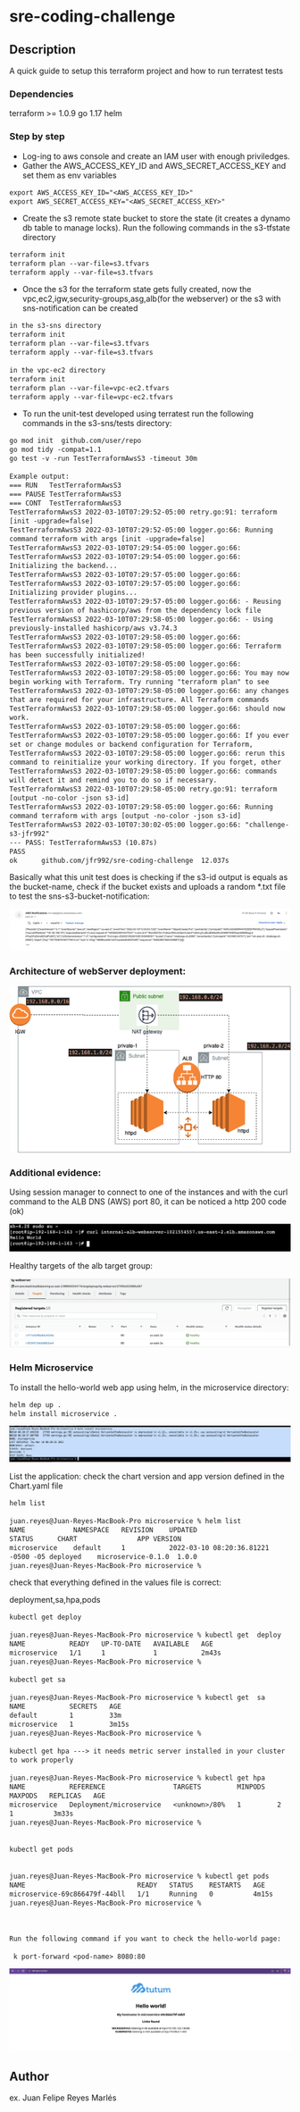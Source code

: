 # sre-coding-challenge

## Description
A quick guide to setup this terraform project and how to run terratest tests

### Dependencies

terraform >= 1.0.9
go 1.17
helm

### Step by step

* Log-ing to aws console and create an IAM user with enough priviledges.
* Gather the AWS_ACCESS_KEY_ID and AWS_SECRET_ACCESS_KEY and set them as env variables 
```
export AWS_ACCESS_KEY_ID="<AWS_ACCESS_KEY_ID>"
export AWS_SECRET_ACCESS_KEY="<AWS_SECRET_ACCESS_KEY>"
```
* Create the s3 remote state bucket to store the state (it creates a dynamo db table to manage locks). Run the following commands in the s3-tfstate directory
```
terraform init
terraform plan --var-file=s3.tfvars
terraform apply --var-file=s3.tfvars
```
* Once the s3 for the terraform state gets fully created, now the vpc,ec2,igw,security-groups,asg,alb(for the webserver) or the s3 with sns-notification can be created
```
in the s3-sns directory
terraform init
terraform plan --var-file=s3.tfvars
terraform apply --var-file=s3.tfvars

in the vpc-ec2 directory
terraform init
terraform plan --var-file=vpc-ec2.tfvars
terraform apply --var-file=vpc-ec2.tfvars
```
* To run the unit-test developed using terratest run the following commands in the s3-sns/tests directory:

```
go mod init  github.com/user/repo
go mod tidy -compat=1.1
go test -v -run TestTerraformAwsS3 -timeout 30m

Example output:
=== RUN   TestTerraformAwsS3
=== PAUSE TestTerraformAwsS3
=== CONT  TestTerraformAwsS3
TestTerraformAwsS3 2022-03-10T07:29:52-05:00 retry.go:91: terraform [init -upgrade=false]
TestTerraformAwsS3 2022-03-10T07:29:52-05:00 logger.go:66: Running command terraform with args [init -upgrade=false]
TestTerraformAwsS3 2022-03-10T07:29:54-05:00 logger.go:66: 
TestTerraformAwsS3 2022-03-10T07:29:54-05:00 logger.go:66: Initializing the backend...
TestTerraformAwsS3 2022-03-10T07:29:57-05:00 logger.go:66: 
TestTerraformAwsS3 2022-03-10T07:29:57-05:00 logger.go:66: Initializing provider plugins...
TestTerraformAwsS3 2022-03-10T07:29:57-05:00 logger.go:66: - Reusing previous version of hashicorp/aws from the dependency lock file
TestTerraformAwsS3 2022-03-10T07:29:58-05:00 logger.go:66: - Using previously-installed hashicorp/aws v3.74.3
TestTerraformAwsS3 2022-03-10T07:29:58-05:00 logger.go:66: 
TestTerraformAwsS3 2022-03-10T07:29:58-05:00 logger.go:66: Terraform has been successfully initialized!
TestTerraformAwsS3 2022-03-10T07:29:58-05:00 logger.go:66: 
TestTerraformAwsS3 2022-03-10T07:29:58-05:00 logger.go:66: You may now begin working with Terraform. Try running "terraform plan" to see
TestTerraformAwsS3 2022-03-10T07:29:58-05:00 logger.go:66: any changes that are required for your infrastructure. All Terraform commands
TestTerraformAwsS3 2022-03-10T07:29:58-05:00 logger.go:66: should now work.
TestTerraformAwsS3 2022-03-10T07:29:58-05:00 logger.go:66: 
TestTerraformAwsS3 2022-03-10T07:29:58-05:00 logger.go:66: If you ever set or change modules or backend configuration for Terraform,
TestTerraformAwsS3 2022-03-10T07:29:58-05:00 logger.go:66: rerun this command to reinitialize your working directory. If you forget, other
TestTerraformAwsS3 2022-03-10T07:29:58-05:00 logger.go:66: commands will detect it and remind you to do so if necessary.
TestTerraformAwsS3 2022-03-10T07:29:58-05:00 retry.go:91: terraform [output -no-color -json s3-id]
TestTerraformAwsS3 2022-03-10T07:29:58-05:00 logger.go:66: Running command terraform with args [output -no-color -json s3-id]
TestTerraformAwsS3 2022-03-10T07:30:02-05:00 logger.go:66: "challenge-s3-jfr992"
--- PASS: TestTerraformAwsS3 (10.87s)
PASS
ok      github.com/jfr992/sre-coding-challenge  12.037s

```

Basically what this unit test does is checking if the s3-id output is equals as the bucket-name, check if the bucket exists and uploads a random *.txt file to test the sns-s3-bucket-notification:

![email](images/email.png "email")


### Architecture of webServer deployment:

![diagram](images/diagram.png "diagram")

### Additional evidence:

Using session manager to connect to one of the instances and with the curl command to the ALB DNS (AWS) port 80, it can be noticed a http 200 code (ok)

![webServerworking](images/webServerworking.png "webServerworking")

Healthy targets of the alb target group:

![healthyTargets](images/healthyTargets.png "healthyTargets")

### Helm Microservice

To install the hello-world web app using helm, in the microservice directory:

```
helm dep up .
helm install microservice .
```
![helminstall](images/helminstall.png "helminstall")

List the application: check the chart version and app version defined in the Chart.yaml file

```
helm list

juan.reyes@Juan-Reyes-MacBook-Pro microservice % helm list
NAME        	NAMESPACE	REVISION	UPDATED                            	STATUS  	CHART             	APP VERSION
microservice	default  	1       	2022-03-10 08:20:36.81221 -0500 -05	deployed	microservice-0.1.0	1.0.0
juan.reyes@Juan-Reyes-MacBook-Pro microservice %

```

check that everything defined in the values file is correct:

deployment,sa,hpa,pods

```
kubectl get deploy

juan.reyes@Juan-Reyes-MacBook-Pro microservice % kubectl get  deploy
NAME           READY   UP-TO-DATE   AVAILABLE   AGE
microservice   1/1     1            1           2m43s
juan.reyes@Juan-Reyes-MacBook-Pro microservice %

kubectl get sa

juan.reyes@Juan-Reyes-MacBook-Pro microservice % kubectl get  sa
NAME           SECRETS   AGE
default        1         33m
microservice   1         3m15s
juan.reyes@Juan-Reyes-MacBook-Pro microservice %

kubectl get hpa ---> it needs metric server installed in your cluster to work properly

juan.reyes@Juan-Reyes-MacBook-Pro microservice % kubectl get hpa
NAME           REFERENCE                 TARGETS         MINPODS   MAXPODS   REPLICAS   AGE
microservice   Deployment/microservice   <unknown>/80%   1         2         1          3m33s
juan.reyes@Juan-Reyes-MacBook-Pro microservice %


kubectl get pods


juan.reyes@Juan-Reyes-MacBook-Pro microservice % kubectl get pods
NAME                            READY   STATUS    RESTARTS   AGE
microservice-69c866479f-44bll   1/1     Running   0          4m15s
juan.reyes@Juan-Reyes-MacBook-Pro microservice %



Run the following command if you want to check the hello-world page:

 k port-forward <pod-name> 8080:80

```

![helloworld](images/helloworld.png "helloworld")

## Author

ex. Juan Felipe Reyes Marlés  